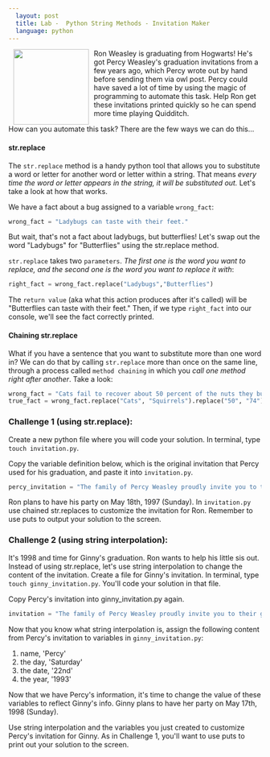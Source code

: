 ```yaml
---
  layout: post
  title: Lab -  Python String Methods - Invitation Maker
  language: python
---
```


<img src="https://s3.amazonaws.com/after-school-assets/weasley.jpg" width="150" align="left" hspace="10">
Ron Weasley is graduating from Hogwarts! He's got Percy Weasley's graduation invitations from a few years ago, which Percy wrote out by hand before sending them via owl post. Percy could have saved a lot of time by using the magic of programming to automate this task. Help Ron get these invitations printed quickly so he can spend more time playing Quidditch.

How can you automate this task? There are the few ways we can do this...

#### **str.replace**
The `str.replace` method is a handy python tool that allows you to substitute a word or letter for another word or letter within a string. That means *every time the word or letter appears in the string, it will be substituted out.* Let's take a look at how that works.

We have a fact about a bug assigned to a variable `wrong_fact`:

```python
wrong_fact = "Ladybugs can taste with their feet."
```

But wait, that's not a fact about ladybugs, but butterflies! Let's swap out the word "Ladybugs" for "Butterflies" using the str.replace method.

`str.replace` takes two `parameters`. *The first one is the word you want to replace, and the second one is the word you want to replace it with*:

```python
right_fact = wrong_fact.replace("Ladybugs","Butterflies")
```

The `return value` (aka what this action produces after it's called) will be "Butterflies can taste with their feet." Then, if we type `right_fact` into our console, we'll see the fact correctly printed.

#### Chaining str.replace

What if you have a sentence that you want to substitute more than one word in? We can do that by calling `str.replace` more than once on the same line, through a process called `method chaining` in which you *call one method right after another*. Take a look:

```python
wrong_fact = "Cats fail to recover about 50 percent of the nuts they bury."
true_fact = wrong_fact.replace("Cats", "Squirrels").replace("50", "74")

```

###  Challenge 1 (using str.replace):
Create a new python file where you will code your solution. In terminal, type `touch invitation.py`.

Copy the variable definition below, which is the original invitation that Percy used for his graduation, and paste it into `invitation.py`.

```python
percy_invitation = "The family of Percy Weasley proudly invite you to their graduation commencement on Saturday the 22nd of May 1993. Festivities will be held at The Burrow. See you then!"
```

Ron plans to have his party on May 18th, 1997 (Sunday). In `invitation.py` use chained str.replaces to customize the invitation for Ron. Remember to use puts to output your solution to the screen.

###  Challenge 2 (using string interpolation):
It's 1998 and time for Ginny's graduation. Ron wants to help his little sis out. Instead of using str.replace, let's use string interpolation to change the content of the invitation. Create a file for Ginny's invitation. In terminal, type `touch ginny_invitation.py`. You'll code your solution in that file.

Copy Percy's invitation into ginny_invitation.py again.

```python
invitation = "The family of Percy Weasley proudly invite you to their graduation commencement on Saturday the 22nd of May 1993. Festivities will be held at The Burrow. See you then!"
```

Now that you know what string interpolation is, assign the following content from Percy's invitation to variables in `ginny_invitation.py`:

1. name, 'Percy'
2. the day, 'Saturday'
3. the date, '22nd'
4. the year, '1993'

Now that we have Percy's information, it's time to change the value of these variables to reflect Ginny's info. Ginny plans to have her party on May 17th, 1998 (Sunday).

Use string interpolation and the variables you just created to customize Percy's invitation for Ginny. As in Challenge 1, you'll want to use puts to print out your solution to the screen.
